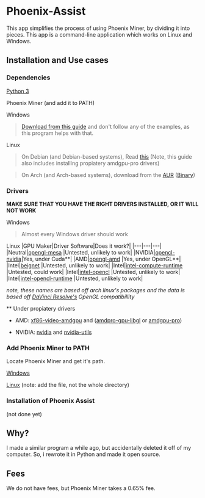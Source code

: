 # Phoenix-Assist
 This app simplifies the process of using Phoenix Miner, by dividing it into pieces. This app is a command-line application which works on Linux and Windows.
 
 ## Installation and Use cases
 
### Dependencies
 [Python 3](https://www.python.org/downloads/)
 
 Phoenix Miner (and add it to PATH)
 
 Windows
 > [Download from this guide](https://phoenixminer.org/download/latest/) and don't follow any of the examples, as this program helps with that.
 
 Linux 
 > On Debian (and Debian-based systems), Read [this](https://github.com/ubden/Miner-Phoenixminer/blob/main/Linux-Ubuntu.md) (Note, this guide also includes installing propiatery amdgpu-pro drivers) 
 
 > On Arch (and Arch-based systems), download from the [AUR](https://aur.archlinux.org/packages/phoenixminer/) ([Binary](https://aur.archlinux.org/packages/phoenixminer-bin/))
### Drivers
**MAKE SURE THAT YOU HAVE THE RIGHT DRIVERS INSTALLED, OR IT WILL NOT WORK**

Windows
> Almost every Windows driver should work

Linux
|GPU Maker|Driver Software|Does it work?|
|---|---|---|
|Neutral|[opengl-mesa](https://archlinux.org/packages/extra/x86_64/opencl-mesa/) |Untested, unlikely to work|
|NVIDIA|[opencl-nvidia](https://archlinux.org/packages/extra/x86_64/opencl-nvidia/)|Yes, under Cuda**|
|AMD|[opengl-amd](https://aur.archlinux.org/packages/opencl-amd/) |Yes, under OpenGL**|
|Intel|[beignet](https://aur.archlinux.org/packages/beignet/) |Untested, unlikely to work|
|Intel|[intel-compute-runtime](https://archlinux.org/packages/?name=intel-compute-runtime) |Untested, could work|
|Intel|[intel-opencl](https://aur.archlinux.org/packages/intel-opencl/) |Untested, unlikely to work|
|Intel|[intel-opencl-runtime](https://aur.archlinux.org/packages/intel-opencl-runtime/) |Untested, unlikely to work|

*note, these names are based off arch linux's packages and the data is based off [DaVinci Resolve's](https://wiki.archlinux.org/title/DaVinci_Resolve#Installation) OpenGL compatibillity*
 
 ** Under propiatery drivers

 * AMD: [xf86-video-amdgpu](https://archlinux.org/packages/extra/x86_64/xf86-video-amdgpu/) and ([amdpro-gpu-libgl](https://aur.archlinux.org/packages/amdgpu-pro-libgl/) or [amdgpu-pro](https://aur.archlinux.org/pkgbase/amdgpu-pro-installer))

 * NVIDIA: [nvidia](https://archlinux.org/packages/extra/x86_64/nvidia/) and [nvidia-utils](https://archlinux.org/packages/extra/x86_64/nvidia-utils/)

 ### Add Phoenix Miner to PATH
 
 Locate Phoenix Miner and get it's path.
 
 [Windows](https://www.architectryan.com/2018/03/17/add-to-the-path-on-windows-10/)
 
 [Linux](https://linuxize.com/post/how-to-add-directory-to-path-in-linux/#adding-a-directory-to-your-path) (note: add the file, not the whole directory)
 
 ### Installation of Phoenix Assist
 (not done yet)

 ## Why?
 I made a similar program a while ago, but accidentally deleted it off of my computer. So, i rewrote it in Python and made it open source.

 ## Fees
 We do not have fees, but Phoenix Miner takes a 0.65% fee.
